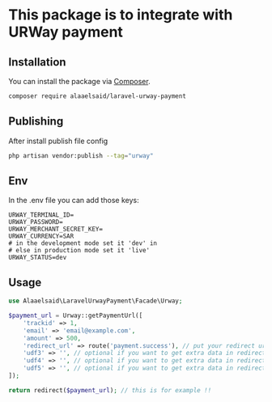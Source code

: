 # This package is to integrate with URWay payment

## Installation

You can install the package via [Composer](https://getcomposer.org).

```bash
composer require alaaelsaid/laravel-urway-payment
```

## Publishing

After install publish file config

```bash
php artisan vendor:publish --tag="urway"
```

## Env
In the .env file you can add those keys:

```dotenv
URWAY_TERMINAL_ID=
URWAY_PASSWORD=
URWAY_MERCHANT_SECRET_KEY=
URWAY_CURRENCY=SAR
# in the development mode set it 'dev' in
# else in production mode set it 'live'
URWAY_STATUS=dev
```

## Usage

```php
use Alaaelsaid\LaravelUrwayPayment\Facade\Urway;

$payment_url = Urway::getPaymentUrl([
    'trackid' => 1,
    'email' => 'email@example.com',
    'amount' => 500,
    'redirect_url' => route('payment.success'), // put your redirect url here, feel free to use url() method,
    'udf3' => '', // optional if you want to get extra data in redirection,
    'udf4' => '', // optional if you want to get extra data in redirection,
    'udf5' => '', // optional if you want to get extra data in redirection,
]);

return redirect($payment_url); // this is for example !!
